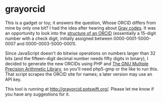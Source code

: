 grayorcid
=========
This is a gadget or toy; it answers the question, Whose ORCID differs from mine by only one bit?  I had the idea after hearing about [Gray codes](http://en.wikipedia.org/wiki/Gray_code).  It was an opportunity to look into the [structure of an ORCID](http://support.orcid.org/knowledgebase/articles/116780-structure-of-the-orcid-identifier) (essentially a 15-digit number with a check digit, initially assigned between 0000-0001-5000-0007 and 0000-0003-5000-0001).

Since JavaScript doesn't do bitwise operations on numbers larger than 32 bits (and the fifteen-digit decimal number needs fifty digits in binary), I decided to generate the new ORCIDs using PHP and [The GNU Multiple Precision Arithmetic Library](http://gmplib.org/), so you'll need php5-gmp or the like to run this.  That script scrapes the ORCID site for names; a later version may use an API key.

This tool is running at http://grayorcid.potswift.org/.  Please let me know if you have any suggestions for it.